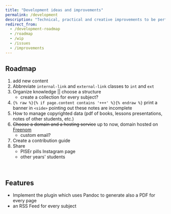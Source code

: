 ```yaml
---
title: "Development ideas and improvements"
permalink: /development
description: "Technical, practical and creative improvements to be performed on this website"
redirect_from:
  - /development-roadmap
  - /roadmap
  - /wip
  - /issues
  - /improvements
---
```

## Roadmap

1. add new content
1. Abbreviate `internal-link` and `external-link` classes to `int` and `ext`
1. Organize knowledge || choose a structure
    - create a collection for every subject?
1. `{% raw %}{% if page.content contains '+++' %}{% endraw %}` print a banner in `<side>` pointing out these notes are incomplete
1. How to manage copyrighted data (pdf of books, lessons presentations, notes of other students, etc.)
3. ~~Choose a domain and a hosting service~~ up to now, domain hosted on [Freenom](https://freenom.com)
    - custom email?
1. Create a contribution guide
1. Share
	- PISEr pills Instagram page
	- other years' students

<br>

## Features

- Implement the plugin which uses Pandoc to generate also a PDF for every page
- an RSS Feed for every subject
